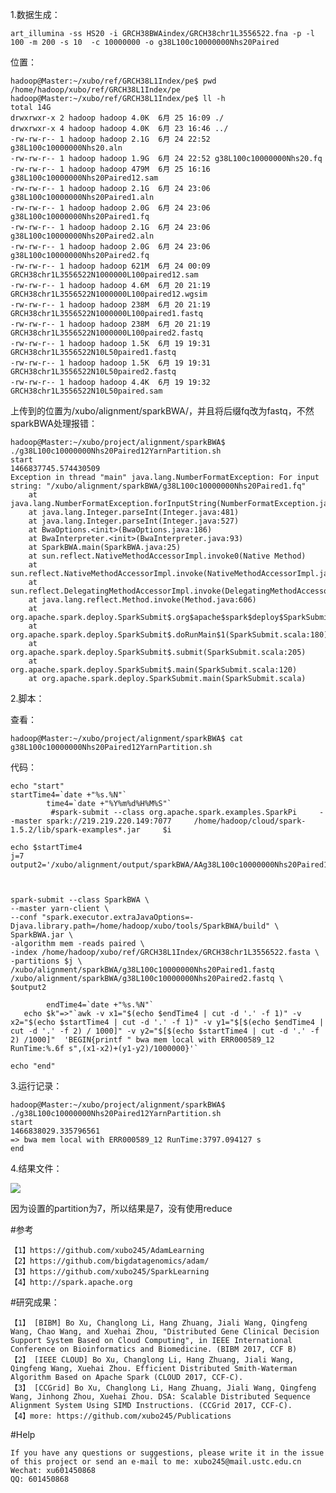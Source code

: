
1.数据生成：

	art_illumina -ss HS20 -i GRCH38BWAindex/GRCH38chr1L3556522.fna -p -l 100 -m 200 -s 10  -c 10000000 -o g38L100c10000000Nhs20Paired
位置：
	
	hadoop@Master:~/xubo/ref/GRCH38L1Index/pe$ pwd
	/home/hadoop/xubo/ref/GRCH38L1Index/pe
	hadoop@Master:~/xubo/ref/GRCH38L1Index/pe$ ll -h
	total 14G
	drwxrwxr-x 2 hadoop hadoop 4.0K  6月 25 16:09 ./
	drwxrwxr-x 4 hadoop hadoop 4.0K  6月 23 16:46 ../
	-rw-rw-r-- 1 hadoop hadoop 2.1G  6月 24 22:52 g38L100c10000000Nhs20.aln
	-rw-rw-r-- 1 hadoop hadoop 1.9G  6月 24 22:52 g38L100c10000000Nhs20.fq
	-rw-rw-r-- 1 hadoop hadoop 479M  6月 25 16:16 g38L100c10000000Nhs20Paired12.sam
	-rw-rw-r-- 1 hadoop hadoop 2.1G  6月 24 23:06 g38L100c10000000Nhs20Paired1.aln
	-rw-rw-r-- 1 hadoop hadoop 2.0G  6月 24 23:06 g38L100c10000000Nhs20Paired1.fq
	-rw-rw-r-- 1 hadoop hadoop 2.1G  6月 24 23:06 g38L100c10000000Nhs20Paired2.aln
	-rw-rw-r-- 1 hadoop hadoop 2.0G  6月 24 23:06 g38L100c10000000Nhs20Paired2.fq
	-rw-rw-r-- 1 hadoop hadoop 621M  6月 24 00:09 GRCH38chr1L3556522N1000000L100paired12.sam
	-rw-rw-r-- 1 hadoop hadoop 4.6M  6月 20 21:19 GRCH38chr1L3556522N1000000L100paired12.wgsim
	-rw-rw-r-- 1 hadoop hadoop 238M  6月 20 21:19 GRCH38chr1L3556522N1000000L100paired1.fastq
	-rw-rw-r-- 1 hadoop hadoop 238M  6月 20 21:19 GRCH38chr1L3556522N1000000L100paired2.fastq
	-rw-rw-r-- 1 hadoop hadoop 1.5K  6月 19 19:31 GRCH38chr1L3556522N10L50paired1.fastq
	-rw-rw-r-- 1 hadoop hadoop 1.5K  6月 19 19:31 GRCH38chr1L3556522N10L50paired2.fastq
	-rw-rw-r-- 1 hadoop hadoop 4.4K  6月 19 19:32 GRCH38chr1L3556522N10L50paired.sam

上传到的位置为/xubo/alignment/sparkBWA/，并且将后缀fq改为fastq，不然sparkBWA处理报错：

	hadoop@Master:~/xubo/project/alignment/sparkBWA$ ./g38L100c10000000Nhs20Paired12YarnPartition.sh 
	start
	1466837745.574430509
	Exception in thread "main" java.lang.NumberFormatException: For input string: "/xubo/alignment/sparkBWA/g38L100c10000000Nhs20Paired1.fq"
		at java.lang.NumberFormatException.forInputString(NumberFormatException.java:65)
		at java.lang.Integer.parseInt(Integer.java:481)
		at java.lang.Integer.parseInt(Integer.java:527)
		at BwaOptions.<init>(BwaOptions.java:186)
		at BwaInterpreter.<init>(BwaInterpreter.java:93)
		at SparkBWA.main(SparkBWA.java:25)
		at sun.reflect.NativeMethodAccessorImpl.invoke0(Native Method)
		at sun.reflect.NativeMethodAccessorImpl.invoke(NativeMethodAccessorImpl.java:57)
		at sun.reflect.DelegatingMethodAccessorImpl.invoke(DelegatingMethodAccessorImpl.java:43)
		at java.lang.reflect.Method.invoke(Method.java:606)
		at org.apache.spark.deploy.SparkSubmit$.org$apache$spark$deploy$SparkSubmit$$runMain(SparkSubmit.scala:674)
		at org.apache.spark.deploy.SparkSubmit$.doRunMain$1(SparkSubmit.scala:180)
		at org.apache.spark.deploy.SparkSubmit$.submit(SparkSubmit.scala:205)
		at org.apache.spark.deploy.SparkSubmit$.main(SparkSubmit.scala:120)
		at org.apache.spark.deploy.SparkSubmit.main(SparkSubmit.scala)


2.脚本：

查看：

	hadoop@Master:~/xubo/project/alignment/sparkBWA$ cat g38L100c10000000Nhs20Paired12YarnPartition.sh 

代码：
	
	echo "start"
	startTime4=`date +"%s.%N"`
	        time4=`date +"%Y%m%d%H%M%S"`
	         #spark-submit --class org.apache.spark.examples.SparkPi     --master spark://219.219.220.149:7077     /home/hadoop/cloud/spark-1.5.2/lib/spark-examples*.jar     $i
	
	echo $startTime4
	j=7
	output2='/xubo/alignment/output/sparkBWA/AAg38L100c10000000Nhs20Paired12YarnPartition'$j
	
	
	
	spark-submit --class SparkBWA \
	--master yarn-client \
	--conf "spark.executor.extraJavaOptions=-Djava.library.path=/home/hadoop/xubo/tools/SparkBWA/build" \
	SparkBWA.jar \
	-algorithm mem -reads paired \
	-index /home/hadoop/xubo/ref/GRCH38L1Index/GRCH38chr1L3556522.fasta \
	-partitions $j \
	/xubo/alignment/sparkBWA/g38L100c10000000Nhs20Paired1.fastq /xubo/alignment/sparkBWA/g38L100c10000000Nhs20Paired2.fastq \
	$output2
	
	        endTime4=`date +"%s.%N"`
	   echo $k"=>"`awk -v x1="$(echo $endTime4 | cut -d '.' -f 1)" -v x2="$(echo $startTime4 | cut -d '.' -f 1)" -v y1="$[$(echo $endTime4 | cut -d '.' -f 2) / 1000]" -v y2="$[$(echo $startTime4 | cut -d '.' -f 2) /1000]"  'BEGIN{printf " bwa mem local with ERR000589_12 RunTime:%.6f s",(x1-x2)+(y1-y2)/1000000}'`
	
	echo "end"


3.运行记录：
	
	hadoop@Master:~/xubo/project/alignment/sparkBWA$ ./g38L100c10000000Nhs20Paired12YarnPartition.sh 
	start
	1466838029.335796561
	=> bwa mem local with ERR000589_12 RunTime:3797.094127 s                        
	end


4.结果文件：

![](http://i.imgur.com/UjkDI81.png)

因为设置的partition为7，所以结果是7，没有使用reduce




#参考

	【1】https://github.com/xubo245/AdamLearning
	【2】https://github.com/bigdatagenomics/adam/ 
	【3】https://github.com/xubo245/SparkLearning
	【4】http://spark.apache.org
		
#研究成果：

	【1】 [BIBM] Bo Xu, Changlong Li, Hang Zhuang, Jiali Wang, Qingfeng Wang, Chao Wang, and Xuehai Zhou, "Distributed Gene Clinical Decision Support System Based on Cloud Computing", in IEEE International Conference on Bioinformatics and Biomedicine. (BIBM 2017, CCF B)
	【2】 [IEEE CLOUD] Bo Xu, Changlong Li, Hang Zhuang, Jiali Wang, Qingfeng Wang, Xuehai Zhou. Efficient Distributed Smith-Waterman Algorithm Based on Apache Spark (CLOUD 2017, CCF-C).
	【3】 [CCGrid] Bo Xu, Changlong Li, Hang Zhuang, Jiali Wang, Qingfeng Wang, Jinhong Zhou, Xuehai Zhou. DSA: Scalable Distributed Sequence Alignment System Using SIMD Instructions. (CCGrid 2017, CCF-C).
	【4】more: https://github.com/xubo245/Publications
	
#Help

	If you have any questions or suggestions, please write it in the issue of this project or send an e-mail to me: xubo245@mail.ustc.edu.cn
	Wechat: xu601450868
	QQ: 601450868
	